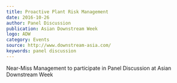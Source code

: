 ```yaml
---
title: Proactive Plant Risk Management
date: 2016-10-26
author: Panel Discussion
publication: Asian Downstream Week
logo: ADW
category: Events
source: http://www.downstream-asia.com/
keywords: panel discussion 
---
```


Near-Miss Management to participate in Panel Discussion at Asian Downstream Week
